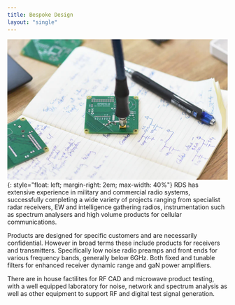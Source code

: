 ```yaml
---
title: Bespoke Design
layout: "single"
---
```

![Image description](/assets/images/Design.png){: style="float: left; margin-right: 2em; max-width: 40%"}
 RDS has extensive experience in military and commercial radio systems, successfully completing a wide variety of projects ranging from specialist radar receivers, EW and intelligence gathering radios, instrumentation such as spectrum analysers and high volume products for cellular communications. 


Products are designed for specific customers and are necessarily 
confidential.  However in broad terms these include products for receivers 
and transmitters. Specifically low noise radio preamps and front ends 
for various frequency bands, generally below 6GHz. Both fixed and 
tunable filters for enhanced receiver dynamic range  and gaN power amplifiers.


There are in house factilites for RF CAD and microwave  product testing, 
with a  well equipped laboratory for noise, network and spectrum analysis 
as well as other equipment to support RF and digital test signal generation.
